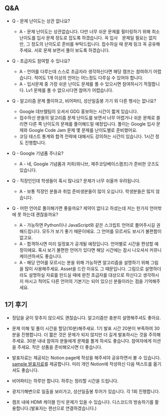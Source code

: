 ## Q&A

* Q - 문제 난이도는 상관 없나요?
    * A - 문제 난이도는 상관없습니다. 다만 너무 쉬운 문제를 필터링하기 위해 최소 난이도를 입사 문제 정도로 잡도록 하겠습니다. 꼭 입사　문제일 필요는 없지만, 그 정도의 난이도로 준비를 부탁드립니다. 접수하실 때 문제 링크 꼭 공유해주세요. 서로 문제 보면서 풀이 보도록 하겠습니다.

* Q - 초급자도 참여할 수 있나요?
    * A - 언어를 다루는데 스스로 초급자라 생각하신다면 해당 캠프는 참여하기 어렵습니다. 적어도 1개 이상의 언어는 어느정도 다루실 수 있어야 합니다.
    * A - 입사문제 중 가장 쉬운 난이도 문제를 풀 수 있으시면 참여하시기 적절합니다. Lv1 문제를 풀 수 없으시다면 참여가 어렵습니다.

* Q - 알고리즘 문제 풀이하고, 비어파티, 성산일출봉 가기 외 다른 행사는 없나요?
    * Google 데브렐팀이 오셔서 GDG 홍보하는 시간이 짧게 있습니다.
    * 접수하신 분들의 알고리즘 문제 난이도를 보면서 너무 어렵거나 쉬운 문제로 쏠리면 다른 쪽 난이도의 문제를 풀이해드릴 예정입니다. 풀이는 Google 입사 문제와 Google Code Jam 문제 몇 문제를 난이도별로 준비했어요.
    * 코딩 테스트 통계와 합격 전략에 대해서도 강의하는 시간이 있습니다. 1시간 정도 진행합니다.

* Q - Google 기념품 주나요?
    * A - 네, Google 기념품과 저희(위니브, 제주코딩베이스캠프)가 준비한 굿즈도 있습니다.

* Q - 직장인인데 학생들이 혹시 많나요? 문제가 너무 쉬울까 우려됩니다.
    * A - 보통 직장인 분들과 취업 준비생분들이 많이 오십니다. 학생분들은 많지 않습니다.

* Q - 어떤 언어로 풀이해가면 좋을까요? 제약이 없다고 하셨는데 저는 한가지 언어밖에 못 하는데 괜찮을까요?
    * A - 가능하면 Python이나 JavaScript와 같은 스크립트 언어로 풀어주시길 권해드립니다. 모두가 보기 좋기 때문이에요. 그 언어를 모르셔도 보시기 불편함이 없고요.
    * A - 합격하시면 미리 일정표가 공개될 예정입니다. 언어별로 시간을 편성할 예정이에요. 혹시 보기 불편한 언어가 있다면 해당 시간에는 잠시 나오셔서 커뮤니케이션하셔도 좋습니다.
    * A - 해당 언어를 모르시는 분을 위해 가능하면 알고리즘을 설명하기 위해 그림을 많이 사용해주세요. Asset을 드린 이유도 그 때문입니다. 그림으로 설명하더라도 설명하실 자료를 만드실 때에 완전 초급자를 대상으로 하신다고 생각하시지 마시고 적어도 다른 언어의 기본기는 되어 있으신 분들이라는 점을 기억해주세요.
    
## 1기 후기

* 정답을 굳이 맞추지 않으셔도 괜찮습니다. 알고리즘만 충분히 설명해주셔도 좋아요.
    
* 문제 이해 및 풀이 시간을 할당(10분)해주세요. 1기 발표 시간 20분이 부족하여 30분을 진행합니다. 더 짧은 것은 문제가 되지 않지만 더 길게 발표하시는 것을 주의해주세요. 30분 내내 참여자 분들에게 문제를 풀게 하셔도 좋습니다. 참여자에게 미션을 주세요. 작은 상품을 준비해오시면 더 좋습니다.

* 발표자료는 제공되는 Notion page에 작성을 해주셔야 공유하면서 볼 수 있습니다. [sample 발표자료](https://paullabworkspace.notion.site/e029440d11b1455fb8a3d43837867353)를 제공합니다. 미리 개인 Notion에 작성하신 다음 텍스트를 옮기셔도 좋습니다.

* 비어파티는 하루만 합니다. 하루는 정리할 시간을 드립니다.

* 광치기해변으로 일출을 보러가고, 성산일출봉 투어가 있습니다. 각 1회 진행합니다.

* 캠프 내에 HDMI 케이블 인식 문제가 있을 수 있습니다. 디스코드의 방송하기를 활용합니다.(발표자는 랜선으로 연결하겠습니다.)
